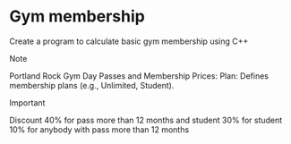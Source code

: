 # Gym membership
Create a program to calculate basic gym membership using C++

> [!NOTE]
>Portland Rock Gym Day Passes and Membership Prices:
Plan: Defines membership plans (e.g., Unlimited, Student).

> [!IMPORTANT]
>Discount 40% for pass more than 12 months and student
30% for student
10% for anybody with pass more than 12 months
